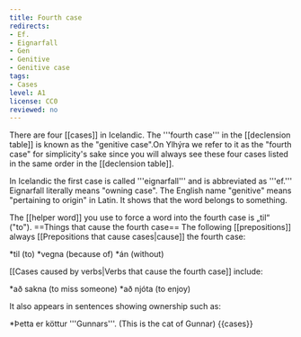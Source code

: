 ```yaml
---
title: Fourth case
redirects:
- Ef.
- Eignarfall
- Gen
- Genitive
- Genitive case
tags:
- Cases
level: A1
license: CC0
reviewed: no
---
```


There are four [[cases]] in Icelandic. The '''fourth case''' in the [[declension table]] is known as the "genitive case".<note>On Ylhýra we refer to it as the "fourth case" for simplicity's sake since you will always see these four cases listed in the same order in the [[declension table]].

In Icelandic the first case is called '''eignarfall''' and is abbreviated as '''ef.''' Eignarfall literally means "owning case". The English name "genitive" means "pertaining to origin" in Latin.</note> It shows that the word belongs to something.

The [[helper word]] you use to force a word into the fourth case is „til“ ("to").
==Things that cause the fourth case==
The following [[prepositions]] always [[Prepositions that cause cases|cause]] the fourth case:

*til (to)
*vegna (because of)
*án (without)

[[Cases caused by verbs|Verbs that cause the fourth case]] include:

*að sakna (to miss someone)
*að njóta (to enjoy)

It also appears in sentences showing ownership such as:

*Þetta er köttur '''Gunnars'''. (This is the cat of Gunnar)
{{cases}}

